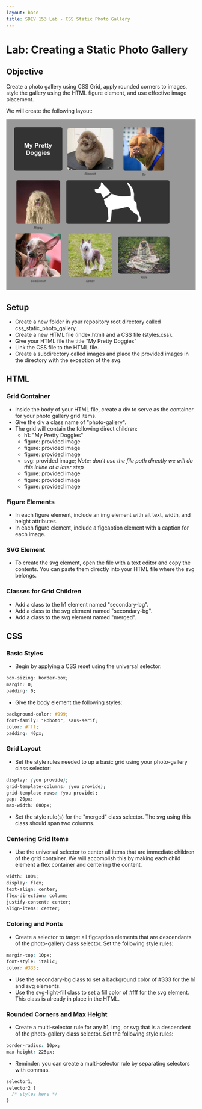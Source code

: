 ```yaml
---
layout: base
title: SDEV 153 Lab - CSS Static Photo Gallery
---
```


# Lab: Creating a Static Photo Gallery

## Objective

Create a photo gallery using CSS Grid, apply rounded corners to images, style the gallery using the HTML figure element, and use effective image placement.

We will create the following layout:

<img src="../images/my_pretty_doggies.png" >

## Setup

- Create a new folder in your repository root directory called css_static_photo_gallery.
- Create a new HTML file (index.html) and a CSS file (styles.css).
- Give your HTML file the title “My Pretty Doggies”
- Link the CSS file to the HTML file.
- Create a subdirectory called images and place the provided images in the directory with the exception of the svg.

## HTML

### Grid Container

- Inside the body of your HTML file, create a div to serve as the container for your photo gallery grid items.
- Give the div a class name of "photo-gallery".
- The grid will contain the following direct children:
  - h1: "My Pretty Doggies"
  - figure: provided image
  - figure: provided image
  - figure: provided image
  - svg: provided image; _Note: don't use the file path directly we will do this inline at a later step_
  - figure: provided image
  - figure: provided image
  - figure: provided image

### Figure Elements

- In each figure element, include an img element with alt text, width, and height attributes.
- In each figure element, include a figcaption element with a caption for each image.

### SVG Element

- To create the svg element, open the file with a text editor and copy the contents. You can paste them directly into your HTML file where the svg belongs.

### Classes for Grid Children

- Add a class to the h1 element named "secondary-bg".
- Add a class to the svg element named "secondary-bg".
- Add a class to the svg element named "merged".

## CSS

### Basic Styles

- Begin by applying a CSS reset using the universal selector:

```css
box-sizing: border-box;
margin: 0;
padding: 0;
```

- Give the body element the following styles:

```css
background-color: #999;
font-family: "Roboto", sans-serif;
color: #fff;
padding: 40px;
```

### Grid Layout

- Set the style rules needed to up a basic grid using your photo-gallery class selector:

```css
display: (you provide);
grid-template-columns: (you provide);
grid-template-rows: (you provide);
gap: 20px;
max-width: 800px;
```

- Set the style rule(s) for the "merged" class selector. The svg using this class should span two columns.

### Centering Grid Items

- Use the universal selector to center all items that are immediate children of the grid container. We will accomplish this by making each child element a flex container and centering the content.

```css
width: 100%;
display: flex;
text-align: center;
flex-direction: column;
justify-content: center;
align-items: center;
```

### Coloring and Fonts

- Create a selector to target all figcaption elements that are descendants of the photo-gallery class selector. Set the following style rules:

```css
margin-top: 10px;
font-style: italic;
color: #333;
```

- Use the secondary-bg class to set a background color of #333 for the h1 and svg elements.
- Use the svg-light-fill class to set a fill color of #fff for the svg element. This class is already in place in the HTML.

### Rounded Corners and Max Height

- Create a multi-selector rule for any h1, img, or svg that is a descendent of the photo-gallery class selector. Set the following style rules:

```css
border-radius: 10px;
max-height: 225px;
```

- Reminder: you can create a multi-selector rule by separating selectors with commas.

```css
selector1,
selector2 {
  /* styles here */
}
```
